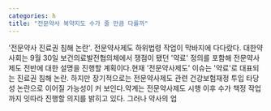 ```yaml
---
categories: h
title: "전문약사 복약지도 수가 줄 만큼 다를까"
---
```

&#39;전문약사 진료권 침해 논란&#39;. 전문약사제도 하위법령 작업이 막바지에 다다랐다. 대한약사회는 9월 30일 보건의료발전협의체에서 쟁점이 됐던 &#39;약료&#39; 정의를 포함해 전문약사제도 전반에 대한 설명을 진행할 계획이다.현재 &#39;전문약사제도&#39; 이슈는 &#39;약료&#39;로 대표되는 진료권 침해 논란. 하지만 장기적으로는 전문약사제도 관련 건강보험재정 투입 타당성 논란으로 이어질 가능성이 커 보인다.약계는 전문약사제도 시행 이후 수가 책정 작업까지 잇따라 진행할 의지를 밝히고 있다. 그러나 약사의 업